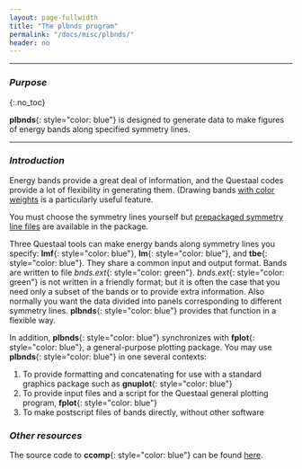 ```yaml
---
layout: page-fullwidth
title: "The plbnds program"
permalink: "/docs/misc/plbnds/"
header: no
---
```

_____________________________________________________________


### _Purpose_
{:.no_toc}

**plbnds**{: style="color: blue"} is designed to generate data to make
figures of energy bands along specified symmetry lines.

_____________________________________________________________

### _Introduction_

Energy bands provide a great deal of information, and the Questaal codes provide a lot of flexibility in generating
them.  (Drawing bands [with color weights](xx) is a particularly useful feature.

You must choose the symmetry lines yourself but [prepackaged symmetry line
files](https://lordcephei.github.io/docs/input/symfile/) are available in the package.

Three Questaal tools can make energy bands along symmetry lines you specify: **lmf**{: style="color: blue"}, **lm**{:
style="color: blue"}, and **tbe**{: style="color: blue"}. They share a common input and output format.  Bands are
written to file _bnds.ext_{: style="color: green"}.  _bnds.ext_{: style="color: green"} is not written in a friendly
format; but it is often the case that you need only a subset of the bands or to provide extra information.
Also normally you want the data divided into panels corresponding to different symmetry lines.
**plbnds**{: style="color: blue"} provides that function in a flexible way.

In addition, **plbnds**{: style="color: blue"} synchronizes with **fplot**{: style="color: blue"}, a general-purpose plotting package.
You may use **plbnds**{: style="color: blue"} in one several contexts:

1. To provide formatting and concatenating for use with a standard graphics package such as **gnuplot**{: style="color: blue"}
2. To provide input files and a script for the Questaal general plotting program, **fplot**{: style="color: blue"}
3. To make postscript files of bands directly, without other software



### _Other resources_

The source code to **ccomp**{: style="color: blue"} can be found [here](https://bitbucket.org/lmto/lm/src/e82e155d8ce7eb808a9a6dca6d8eea5f5a095bd6/startup/ccomp.c).
